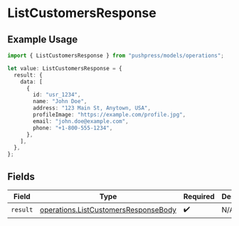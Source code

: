 # ListCustomersResponse

## Example Usage

```typescript
import { ListCustomersResponse } from "pushpress/models/operations";

let value: ListCustomersResponse = {
  result: {
    data: [
      {
        id: "usr_1234",
        name: "John Doe",
        address: "123 Main St, Anytown, USA",
        profileImage: "https://example.com/profile.jpg",
        email: "john.doe@example.com",
        phone: "+1-800-555-1234",
      },
    ],
  },
};
```

## Fields

| Field                                                                                        | Type                                                                                         | Required                                                                                     | Description                                                                                  |
| -------------------------------------------------------------------------------------------- | -------------------------------------------------------------------------------------------- | -------------------------------------------------------------------------------------------- | -------------------------------------------------------------------------------------------- |
| `result`                                                                                     | [operations.ListCustomersResponseBody](../../models/operations/listcustomersresponsebody.md) | :heavy_check_mark:                                                                           | N/A                                                                                          |